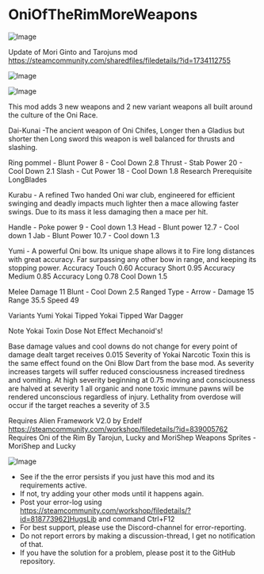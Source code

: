 # OniOfTheRimMoreWeapons

![Image](https://i.imgur.com/WAEzk68.png)

Update of Mori Ginto and Tarojuns mod
https://steamcommunity.com/sharedfiles/filedetails/?id=1734112755

![Image](https://i.imgur.com/7Gzt3Rg.png)

	
![Image](https://i.imgur.com/NOW7jU1.png)

This mod adds 3 new weapons and 2 new variant weapons all built around the culture of the Oni Race.

Dai-Kunai -The ancient weapon of Oni Chifes, Longer then a Gladius but shorter then Long sword this weapon is well balanced for thrusts and slashing.

Ring pommel - Blunt Power 8 - Cool Down 2.8
Thrust - Stab Power 20 - Cool Down 2.1 
Slash - Cut Power 18 - Cool Down 1.8
Research Prerequisite LongBlades

Kurabu - A refined Two handed Oni war club, engineered for efficient swinging and deadly impacts much lighter then a mace allowing faster swings. Due to its mass it less damaging then a  mace per hit.

Handle - Poke power 9 - Cool down 1.3
Head - Blunt power 12.7 - Cool down 1
Jab - Blunt Power 10.7 - Cool down 1.3

Yumi - A powerful Oni bow. Its unique shape allows it to Fire long distances with great accuracy. Far surpassing any other bow in range, and keeping its stopping power.
Accuracy Touch 0.60
Accuracy Short 0.95
Accuracy Medium 0.85
Accuracy Long 0.78
Cool Down 1.5

Melee Damage 11 Blunt - Cool Down 2.5
Ranged Type - Arrow - Damage 15
Range 35.5
Speed 49

Variants 
Yumi Yokai Tipped
Yokai Tipped War Dagger

Note Yokai Toxin Dose Not Effect Mechanoid&apos;s!

Base damage values and cool downs do not change for every point of damage dealt target receives 0.015 Severity of Yokai Narcotic Toxin this is the same effect found on the Oni Blow Dart from the base mod.
As severity increases targets will suffer reduced consciousness increased tiredness and vomiting. At high severity beginning at 0.75 moving and consciousness are halved at severity 1 all organic and none toxic immune pawns will be rendered unconscious regardless of injury.
Lethality from overdose will occur if the target reaches a severity of 3.5

Requires Alien Framework V2.0 by Erdelf  https://steamcommunity.com/workshop/filedetails/?id=839005762
Requires Oni of the Rim By Tarojun, Lucky and MoriShep
 Weapons Sprites - MoriShep and Lucky

![Image](https://i.imgur.com/Rs6T6cr.png)



-  See if the the error persists if you just have this mod and its requirements active.
-  If not, try adding your other mods until it happens again.
-  Post your error-log using https://steamcommunity.com/workshop/filedetails/?id=818773962]HugsLib and command Ctrl+F12
-  For best support, please use the Discord-channel for error-reporting.
-  Do not report errors by making a discussion-thread, I get no notification of that.
-  If you have the solution for a problem, please post it to the GitHub repository.



